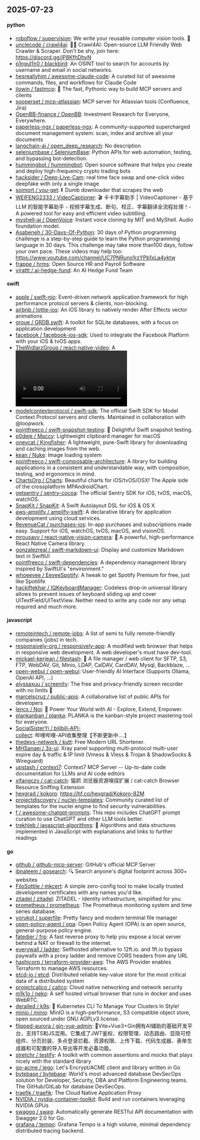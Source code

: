 ## 2025-07-23

#### python
* [roboflow / supervision](https://github.com/roboflow/supervision): We write your reusable computer vision tools. 💜
* [unclecode / crawl4ai](https://github.com/unclecode/crawl4ai): 🚀🤖 Crawl4AI: Open-source LLM Friendly Web Crawler & Scraper. Don't be shy, join here: https://discord.gg/jP8KfhDhyN
* [p1ngul1n0 / blackbird](https://github.com/p1ngul1n0/blackbird): An OSINT tool to search for accounts by username and email in social networks.
* [hesreallyhim / awesome-claude-code](https://github.com/hesreallyhim/awesome-claude-code): A curated list of awesome commands, files, and workflows for Claude Code
* [jlowin / fastmcp](https://github.com/jlowin/fastmcp): 🚀 The fast, Pythonic way to build MCP servers and clients
* [sooperset / mcp-atlassian](https://github.com/sooperset/mcp-atlassian): MCP server for Atlassian tools (Confluence, Jira)
* [OpenBB-finance / OpenBB](https://github.com/OpenBB-finance/OpenBB): Investment Research for Everyone, Everywhere.
* [paperless-ngx / paperless-ngx](https://github.com/paperless-ngx/paperless-ngx): A community-supported supercharged document management system: scan, index and archive all your documents
* [langchain-ai / open_deep_research](https://github.com/langchain-ai/open_deep_research): No description
* [seleniumbase / SeleniumBase](https://github.com/seleniumbase/SeleniumBase): Python APIs for web automation, testing, and bypassing bot-detection.
* [hummingbot / hummingbot](https://github.com/hummingbot/hummingbot): Open source software that helps you create and deploy high-frequency crypto trading bots
* [hacksider / Deep-Live-Cam](https://github.com/hacksider/Deep-Live-Cam): real time face swap and one-click video deepfake with only a single image
* [soimort / you-get](https://github.com/soimort/you-get): ⏬ Dumb downloader that scrapes the web
* [WEIFENG2333 / VideoCaptioner](https://github.com/WEIFENG2333/VideoCaptioner): 🎬 卡卡字幕助手 | VideoCaptioner - 基于 LLM 的智能字幕助手 - 视频字幕生成、断句、校正、字幕翻译全流程处理！- A powered tool for easy and efficient video subtitling.
* [myshell-ai / OpenVoice](https://github.com/myshell-ai/OpenVoice): Instant voice cloning by MIT and MyShell. Audio foundation model.
* [Asabeneh / 30-Days-Of-Python](https://github.com/Asabeneh/30-Days-Of-Python): 30 days of Python programming challenge is a step-by-step guide to learn the Python programming language in 30 days. This challenge may take more than100 days, follow your own pace. These videos may help too: https://www.youtube.com/channel/UC7PNRuno1rzYPb1xLa4yktw
* [frappe / hrms](https://github.com/frappe/hrms): Open Source HR and Payroll Software
* [virattt / ai-hedge-fund](https://github.com/virattt/ai-hedge-fund): An AI Hedge Fund Team

#### swift
* [apple / swift-nio](https://github.com/apple/swift-nio): Event-driven network application framework for high performance protocol servers & clients, non-blocking.
* [airbnb / lottie-ios](https://github.com/airbnb/lottie-ios): An iOS library to natively render After Effects vector animations
* [groue / GRDB.swift](https://github.com/groue/GRDB.swift): A toolkit for SQLite databases, with a focus on application development
* [facebook / facebook-ios-sdk](https://github.com/facebook/facebook-ios-sdk): Used to integrate the Facebook Platform with your iOS & tvOS apps.
* [TheWidlarzGroup / react-native-video](https://github.com/TheWidlarzGroup/react-native-video): A <Video /> component for react-native
* [modelcontextprotocol / swift-sdk](https://github.com/modelcontextprotocol/swift-sdk): The official Swift SDK for Model Context Protocol servers and clients. Maintained in collaboration with @loopwork.
* [pointfreeco / swift-snapshot-testing](https://github.com/pointfreeco/swift-snapshot-testing): 📸 Delightful Swift snapshot testing.
* [p0deje / Maccy](https://github.com/p0deje/Maccy): Lightweight clipboard manager for macOS
* [onevcat / Kingfisher](https://github.com/onevcat/Kingfisher): A lightweight, pure-Swift library for downloading and caching images from the web.
* [kean / Nuke](https://github.com/kean/Nuke): Image loading system
* [pointfreeco / swift-composable-architecture](https://github.com/pointfreeco/swift-composable-architecture): A library for building applications in a consistent and understandable way, with composition, testing, and ergonomics in mind.
* [ChartsOrg / Charts](https://github.com/ChartsOrg/Charts): Beautiful charts for iOS/tvOS/OSX! The Apple side of the crossplatform MPAndroidChart.
* [getsentry / sentry-cocoa](https://github.com/getsentry/sentry-cocoa): The official Sentry SDK for iOS, tvOS, macOS, watchOS.
* [SnapKit / SnapKit](https://github.com/SnapKit/SnapKit): A Swift Autolayout DSL for iOS & OS X
* [aws-amplify / amplify-swift](https://github.com/aws-amplify/amplify-swift): A declarative library for application development using cloud services.
* [RevenueCat / purchases-ios](https://github.com/RevenueCat/purchases-ios): In-app purchases and subscriptions made easy. Support for iOS, watchOS, tvOS, macOS, and visionOS.
* [mrousavy / react-native-vision-camera](https://github.com/mrousavy/react-native-vision-camera): 📸 A powerful, high-performance React Native Camera library.
* [gonzalezreal / swift-markdown-ui](https://github.com/gonzalezreal/swift-markdown-ui): Display and customize Markdown text in SwiftUI
* [pointfreeco / swift-dependencies](https://github.com/pointfreeco/swift-dependencies): A dependency management library inspired by SwiftUI's "environment."
* [whoeevee / EeveeSpotify](https://github.com/whoeevee/EeveeSpotify): A tweak to get Spotify Premium for free, just like Spotilife
* [hackiftekhar / IQKeyboardManager](https://github.com/hackiftekhar/IQKeyboardManager): Codeless drop-in universal library allows to prevent issues of keyboard sliding up and cover UITextField/UITextView. Neither need to write any code nor any setup required and much more.

#### javascript
* [remoteintech / remote-jobs](https://github.com/remoteintech/remote-jobs): A list of semi to fully remote-friendly companies (jobs) in tech.
* [responsively-org / responsively-app](https://github.com/responsively-org/responsively-app): A modified web browser that helps in responsive web development. A web developer's must have dev-tool.
* [mickael-kerjean / filestash](https://github.com/mickael-kerjean/filestash): 📁 A file manager / web client for SFTP, S3, FTP, WebDAV, Git, Minio, LDAP, CalDAV, CardDAV, Mysql, Backblaze, ...
* [open-webui / open-webui](https://github.com/open-webui/open-webui): User-friendly AI Interface (Supports Ollama, OpenAI API, ...)
* [alyssaxuu / screenity](https://github.com/alyssaxuu/screenity): The free and privacy-friendly screen recorder with no limits 🎥
* [marcelscruz / public-apis](https://github.com/marcelscruz/public-apis): A collaborative list of public APIs for developers
* [lencx / Noi](https://github.com/lencx/Noi): 🚀 Power Your World with AI - Explore, Extend, Empower.
* [plankanban / planka](https://github.com/plankanban/planka): PLANKA is the kanban-style project mastering tool for everyone.
* [SocialSisterYi / bilibili-API-collect](https://github.com/SocialSisterYi/bilibili-API-collect): 哔哩哔哩-API收集整理【不断更新中....】
* [thedevs-network / kutt](https://github.com/thedevs-network/kutt): Free Modern URL Shortener.
* [MHSanaei / 3x-ui](https://github.com/MHSanaei/3x-ui): Xray panel supporting multi-protocol multi-user expire day & traffic & IP limit (Vmess & Vless & Trojan & ShadowSocks & Wireguard)
* [upstash / context7](https://github.com/upstash/context7): Context7 MCP Server -- Up-to-date code documentation for LLMs and AI code editors
* [xifangczy / cat-catch](https://github.com/xifangczy/cat-catch): 猫抓 浏览器资源嗅探扩展 / cat-catch Browser Resource Sniffing Extension
* [hexgrad / kokoro](https://github.com/hexgrad/kokoro): https://hf.co/hexgrad/Kokoro-82M
* [projectdiscovery / nuclei-templates](https://github.com/projectdiscovery/nuclei-templates): Community curated list of templates for the nuclei engine to find security vulnerabilities.
* [f / awesome-chatgpt-prompts](https://github.com/f/awesome-chatgpt-prompts): This repo includes ChatGPT prompt curation to use ChatGPT and other LLM tools better.
* [trekhleb / javascript-algorithms](https://github.com/trekhleb/javascript-algorithms): 📝 Algorithms and data structures implemented in JavaScript with explanations and links to further readings

#### go
* [github / github-mcp-server](https://github.com/github/github-mcp-server): GitHub's official MCP Server
* [ibnaleem / gosearch](https://github.com/ibnaleem/gosearch): 🔍 Search anyone's digital footprint across 300+ websites
* [FiloSottile / mkcert](https://github.com/FiloSottile/mkcert): A simple zero-config tool to make locally trusted development certificates with any names you'd like.
* [zitadel / zitadel](https://github.com/zitadel/zitadel): ZITADEL - Identity infrastructure, simplified for you.
* [prometheus / prometheus](https://github.com/prometheus/prometheus): The Prometheus monitoring system and time series database.
* [yorukot / superfile](https://github.com/yorukot/superfile): Pretty fancy and modern terminal file manager
* [open-policy-agent / opa](https://github.com/open-policy-agent/opa): Open Policy Agent (OPA) is an open source, general-purpose policy engine.
* [fatedier / frp](https://github.com/fatedier/frp): A fast reverse proxy to help you expose a local server behind a NAT or firewall to the internet.
* [everywall / ladder](https://github.com/everywall/ladder): Selfhosted alternative to 12ft.io. and 1ft.io bypass paywalls with a proxy ladder and remove CORS headers from any URL
* [hashicorp / terraform-provider-aws](https://github.com/hashicorp/terraform-provider-aws): The AWS Provider enables Terraform to manage AWS resources.
* [etcd-io / etcd](https://github.com/etcd-io/etcd): Distributed reliable key-value store for the most critical data of a distributed system
* [projectcalico / calico](https://github.com/projectcalico/calico): Cloud native networking and network security
* [m1k1o / neko](https://github.com/m1k1o/neko): A self hosted virtual browser that runs in docker and uses WebRTC.
* [derailed / k9s](https://github.com/derailed/k9s): 🐶 Kubernetes CLI To Manage Your Clusters In Style!
* [minio / minio](https://github.com/minio/minio): MinIO is a high-performance, S3 compatible object store, open sourced under GNU AGPLv3 license.
* [flipped-aurora / gin-vue-admin](https://github.com/flipped-aurora/gin-vue-admin): 🚀Vite+Vue3+Gin拥有AI辅助的基础开发平台，支持TS和JS混用。它集成了JWT鉴权、权限管理、动态路由、显隐可控组件、分页封装、多点登录拦截、资源权限、上传下载、代码生成器、表单生成器和可配置的导入导出等开发必备功能。
* [stretchr / testify](https://github.com/stretchr/testify): A toolkit with common assertions and mocks that plays nicely with the standard library
* [go-acme / lego](https://github.com/go-acme/lego): Let's Encrypt/ACME client and library written in Go
* [bytebase / bytebase](https://github.com/bytebase/bytebase): World's most advanced database DevSecOps solution for Developer, Security, DBA and Platform Engineering teams. The GitHub/GitLab for database DevSecOps.
* [traefik / traefik](https://github.com/traefik/traefik): The Cloud Native Application Proxy
* [NVIDIA / nvidia-container-toolkit](https://github.com/NVIDIA/nvidia-container-toolkit): Build and run containers leveraging NVIDIA GPUs
* [swaggo / swag](https://github.com/swaggo/swag): Automatically generate RESTful API documentation with Swagger 2.0 for Go.
* [grafana / tempo](https://github.com/grafana/tempo): Grafana Tempo is a high volume, minimal dependency distributed tracing backend.
